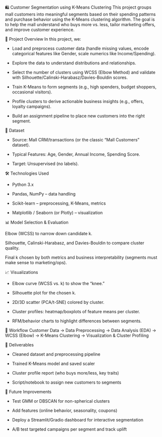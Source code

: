 🛍️ Customer Segmentation using K-Means Clustering
This project groups mall customers into meaningful segments based on their spending patterns and purchase behavior using the K-Means clustering algorithm.
 The goal is to help the mall understand who buys more vs. less, tailor marketing offers, and improve customer experience.

📌 Project Overview
In this project, we:

- Load and preprocess customer data (handle missing values, encode categorical features like Gender, scale numerics like Income/Spending).

- Explore the data to understand distributions and relationships.

- Select the number of clusters using WCSS (Elbow Method) and validate with Silhouette/Calinski-Harabasz/Davies-Bouldin scores.

- Train K-Means to form segments (e.g., high spenders, budget shoppers, occasional visitors).

- Profile clusters to derive actionable business insights (e.g., offers, loyalty campaigns).

- Build an assignment pipeline to place new customers into the right segment.

📂 Dataset

- Source: Mall CRM/transactions (or the classic “Mall Customers” dataset).

- Typical Features: Age, Gender, Annual Income, Spending Score.

- Target: Unsupervised (no labels).

🛠️ Technologies Used

- Python 3.x

- Pandas, NumPy – data handling

- Scikit-learn – preprocessing, K-Means, metrics

- Matplotlib / Seaborn (or Plotly) – visualization

📊 Model Selection & Evaluation

Elbow (WCSS) to narrow down candidate k.

Silhouette, Calinski-Harabasz, and Davies-Bouldin to compare cluster quality.

Final k chosen by both metrics and business interpretability (segments must make sense to marketing/ops).

📈 Visualizations

- Elbow curve (WCSS vs. k) to show the “knee.”

- Silhouette plot for the chosen k.

- 2D/3D scatter (PCA/t-SNE) colored by cluster.

- Cluster profiles: heatmap/boxplots of feature means per cluster.

- RFM/behavior charts to highlight differences between segments.

🧭 Workflow
Customer Data → Data Preprocessing → Data Analysis (EDA) → WCSS (Elbow) → K-Means Clustering → Visualization & Cluster Profiling

💼 Deliverables

- Cleaned dataset and preprocessing pipeline

- Trained K-Means model and saved scaler

- Cluster profile report (who buys more/less, key traits)

- Script/notebook to assign new customers to segments

🔮 Future Improvements
- Test GMM or DBSCAN for non-spherical clusters

- Add features (online behavior, seasonality, coupons)

- Deploy a Streamlit/Gradio dashboard for interactive segmentation

- A/B test targeted campaigns per segment and track uplift
